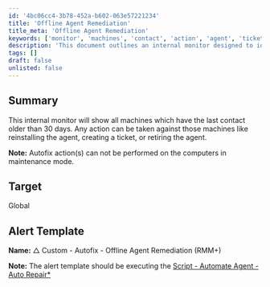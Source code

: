 ```yaml
---
id: '4bc06cc4-3b78-452a-b602-063e57221234'
title: 'Offline Agent Remediation'
title_meta: 'Offline Agent Remediation'
keywords: ['monitor', 'machines', 'contact', 'action', 'agent', 'ticket', 'maintenance', 'template']
description: 'This document outlines an internal monitor designed to identify machines that have not contacted the server in over 30 days. It details possible actions that can be taken, such as reinstalling the agent, creating a ticket, or retiring the agent, with a note on limitations regarding maintenance mode.'
tags: []
draft: false
unlisted: false
---
```

## Summary

This internal monitor will show all machines which have the last contact older than 30 days. Any action can be taken against those machines like reinstalling the agent, creating a ticket, or retiring the agent.

**Note:** Autofix action(s) can not be performed on the computers in maintenance mode.

## Target

Global

## Alert Template

**Name:** △ Custom - Autofix - Offline Agent Remediation (RMM+)

**Note:** The alert template should be executing the [Script - Automate Agent - Auto Repair*](<../scripts/Automate Agent - Auto Repair.md>)













